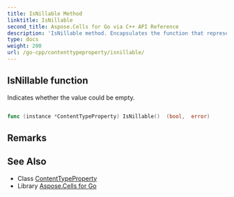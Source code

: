 ```yaml
---
title: IsNillable Method 
linktitle: IsNillable
second_title: Aspose.Cells for Go via C++ API Reference
description: 'IsNillable method. Encapsulates the function that represents isnillable in Go.'
type: docs
weight: 200
url: /go-cpp/contenttypeproperty/isnillable/
---
```


## IsNillable function

Indicates whether the value could be empty.

```go

func (instance *ContentTypeProperty) IsNillable()  (bool,  error) 

```

## Remarks


## See Also

* Class [ContentTypeProperty](../)
* Library [Aspose.Cells for Go](../../)
